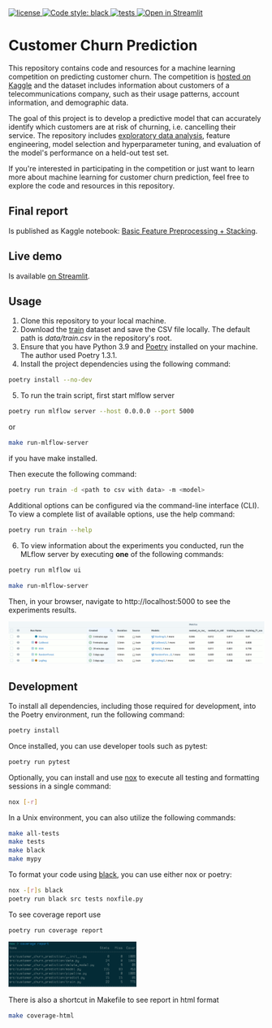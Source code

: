 <a href="https://github.com/wervlad/customer-churn-prediction/blob/main/LICENSE">
    <img alt="license" src="https://img.shields.io/github/license/wervlad/customer-churn-prediction.svg?color=blue">
</a>
<a href="https://github.com/psf/black">
    <img alt="Code style: black" src="https://img.shields.io/badge/code%20style-black-000000.svg">
</a>
<a href="https://github.com/wervlad/customer-churn-prediction/actions/workflows/tests.yml">
    <img alt="tests" src="https://github.com/wervlad/customer-churn-prediction/actions/workflows/tests.yml/badge.svg">
</a>
<a href="https://share.streamlit.io/wervlad/customer-churn-prediction/main/src/customer_churn_prediction/streamlit.py">
    <img alt="Open in Streamlit" src="https://static.streamlit.io/badges/streamlit_badge_black_white.svg">
</a>

# Customer Churn Prediction

This repository contains code and resources for a machine learning competition on predicting customer churn. The competition is [hosted on Kaggle](https://www.kaggle.com/competitions/advanced-dls-spring-2021/) and the dataset includes information about customers of a telecommunications company, such as their usage patterns, account information, and demographic data.

The goal of this project is to develop a predictive model that can accurately identify which customers are at risk of churning, i.e. cancelling their service. The repository includes [exploratory data analysis](/docs/eda.ipynb), feature engineering, model selection and hyperparameter tuning, and evaluation of the model's performance on a held-out test set.

If you're interested in participating in the competition or just want to learn more about machine learning for customer churn prediction, feel free to explore the code and resources in this repository.

## Final report
Is published as Kaggle notebook: [Basic Feature Preprocessing + Stacking](https://www.kaggle.com/code/wervlad/basic-feature-preprocessing-stacking).

## Live demo
Is available [on Streamlit](https://share.streamlit.io/wervlad/customer-churn-prediction/main/src/customer_churn_prediction/streamlit.py).

## Usage

1. Clone this repository to your local machine.
2. Download the [train](https://www.kaggle.com/competitions/advanced-dls-spring-2021/data) dataset and save the CSV file locally. The default path is *data/train.csv* in the repository's root.
3. Ensure that you have Python 3.9 and [Poetry](https://python-poetry.org/docs/) installed on your machine. The author used Poetry 1.3.1.
4. Install the project dependencies using the following command:
```sh
poetry install --no-dev
```
5. To run the train script, first start mlflow server
```sh
poetry run mlflow server --host 0.0.0.0 --port 5000
```
or
```sh
make run-mlflow-server
```
if you have make installed.

Then execute the following command:
```sh
poetry run train -d <path to csv with data> -m <model>
```
Additional options can be configured via the command-line interface (CLI). To view a complete list of available options, use the help command:
```sh
poetry run train --help
```
6. To view information about the experiments you conducted, run the MLflow server by executing **one** of the following commands:
```sh
poetry run mlflow ui
```
```sh
make run-mlflow-server
```
Then, in your browser, navigate to http://localhost:5000 to see the experiments results.

![MLFlow tracking example](img/mlflow-tracking.png)

## Development

To install all dependencies, including those required for development, into the Poetry environment, run the following command:
```sh
poetry install
```
Once installed, you can use developer tools such as pytest:
```sh
poetry run pytest
```
Optionally, you can install and use [nox](https://nox.thea.codes/en/stable/) to execute all testing and formatting sessions in a single command:
```sh
nox [-r]
```
In a Unix environment, you can also utilize the following commands:
```sh
make all-tests
make tests
make black
make mypy
```
To format your code using [black](https://github.com/psf/black), you can use either nox or poetry:
```sh
nox -[r]s black
poetry run black src tests noxfile.py
```

To see coverage report use
```sh
poetry run coverage report
```
<img src="img/coverage-report.png" alt="coverage report" width="50%" height="auto">

There is also a shortcut in Makefile to see report in html format
```sh
make coverage-html
```
